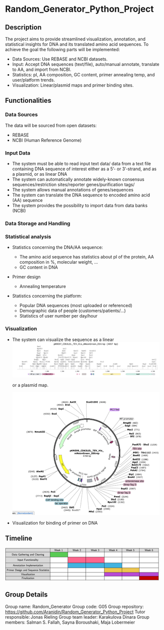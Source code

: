 # Random_Generator_Python_Project
## Description
The project aims to provide streamlined visualization, annotation, and statistical insights for DNA and its translated amino acid sequences.
To achieve the goal the following parts will be implemented:
* Data Sources: Use REBASE and NCBI datasets.
* Input: Accept DNA sequences (text/file), auto/manual annotate, translate to AA, and import from NCBI.
* Statistics: pI, AA composition, GC content, primer annealing temp, and user/platform trends.
* Visualization: Linear/plasmid maps and primer binding sites.
  
## Functionalities
### Data Sources
The data will be sourced from open datasets:
* REBASE
* NCBI (Human Reference Genome)

### Input Data
* The system must be able to read input text data/ data from a text file containing DNA sequence of interest either as a 5’- or 3’-strand, and as a plasmid, or as linear DNA
* The system can automatically annotate widely-known consensus sequences/restriction sites/reporter genes/purification tags/
* The system allows manual annotations of genes/sequences
* The system can translate the DNA sequence to encoded amino acid (AA) sequence
* The system provides the possibility to import data from data banks (NCBI)

### Data Storage and Handling


### Statistical analysis
* Statistics concerning the DNA/AA sequence:
  * The amino acid sequence has statistics about pI of the protein, AA composition in %, molecular weight, …
  * GC content in DNA
* Primer design 
  * Annealing temperature

* Statistics concerning the platform:
  * Popular DNA sequences (most uploaded or referenced) 
  * Demographic data of people (customers/patients/…)
  * Statistics of user number per day/hour

### Visualization
* The system can visualize the sequence as a linear 
  ![Linear DNA map with annotations](linear_DNA_annot.png)

  or a plasmid map.
  
  <img src="plasmid_annot.png" width="500" height="400"/>
  
  
* Visualization for binding of primer on DNA
## Timeline
![Image off the project timeline](timeline.png)
## Group Details
Group name: Random_Generator
Group code: G05
Group repository: https://github.com/Aranidin/Random_Generator_Python_Project
Tutor responsible: Jonas Rieling
Group team leader: Karakulova Dinara
Group members: Salman S. Fallah, Sayna Boroushaki, Maja Lobermeier
